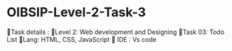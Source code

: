# OIBSIP-Level-2-Task-3

📌Task details :
📍Level 2: Web development and Designing
📍Task 03: Todo List
📍Lang: HTML, CSS, JavaScript
📍 IDE : Vs code
